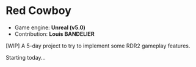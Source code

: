 # Red Cowboy
- Game engine: __Unreal (v5.0)__
- Contribution: __Louis BANDELIER__

[WIP] A 5-day project to try to implement some RDR2 gameplay features.

Starting today...
